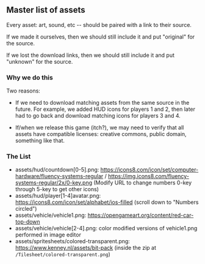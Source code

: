 ## Master list of assets

Every asset: art, sound, etc -- should be paired with a link to their source.

If we made it ourselves, then we should still include it and put "original" for the source.

If we lost the download links, then we should still include it and put "unknown" for the source.

### Why we do this

Two reasons:

- If we need to download matching assets from the same source in the future. For example, we added HUD icons for players 1 and 2, then later had to go back and download matching icons for players 3 and 4.

- If/when we release this game (itch?), we may need to verify that
all assets have compatible licenses: creative commons, public domain, something
like that.

### The List

- assets/hud/countdown[0-5].png: https://icons8.com/icon/set/computer-hardware/fluency-systems-regular / https://img.icons8.com/fluency-systems-regular/2x/0-key.png (Modify URL to change numbers 0-key through 5-key to get other icons)
- assets/hud/player[1-4]avatar.png: https://icons8.com/icon/set/alphabet/ios-filled (scroll down to "Numbers circled")
- assets/vehicle/vehicle1.png: https://opengameart.org/content/red-car-top-down
- assets/vehicle/vehicle[2-4].png: color modified versions of vehicle1.png performed in image editor
- assets/spritesheets/colored-transparent.png: https://www.kenney.nl/assets/bit-pack (inside the zip at `/Tilesheet/colored-transparent.png`)
